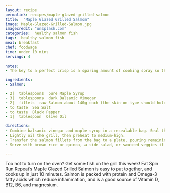 ```yaml
---
layout: recipe
permalink: recipes/maple-glazed-grilled-salmon
title:  "Maple Glazed Grilled Salmon"
image: Maple-Glazed-Grilled-Salmon.jpg
imagecredit: "unsplash.com"
categories:  healthy salmon fish
tags:  healthy salmon fish
meal: breakfast
chef: foodwage
time: under 10 mins
servings: 4

notes:
- The key to a perfect crisp is a sparing amount of cooking spray so that extra fat doesn’t absorb into the quesadilla.

ingredients:
- Salmon:

- 2|  tablespoons  pure Maple Syrup
- 3|  tablespoons  dark Balsamic Vinegar
- 2|  fillets  raw Salmon about 140g each (the skin-on type should hold up better on the BBQ)
- to taste  Sea Salt
- to taste  Black Pepper
- 1|  tablespoon  Olive Oil

directions:
- Combine balsamic vinegar and maple syrup in a resealable bag. Seal the salmon fillets in the bag and marinate for at least 10 minutes (or longer, if you have time) while you prepare the grill.
- Lightly oil the grill, then preheat to medium-high.
- Transfer the salmon fillets from the bag to a plate, pouring remaining marinade over the filet. Sprinkle with sea salt and black pepper, then place filets skin-side up on the grill for 2 minutes. Flip the salmon (skin-side down) and grill until cooked, about 6 minutes depending on the thickness of the filet.
- Serve with brown rice or quinoa, a side salad, or sauteed veggies if desired. 

---
```


Too hot to turn on the oven? Get some fish on the grill this week! Eat Spin Run Repeat’s Maple Glazed Grilled Salmon is easy to put together, and cooks up in just 10 minutes. Salmon is packed with protein and Omega-3 fatty acids which reduce inflammation, and is a good source of Vitamin D, B12, B6, and magnesium.